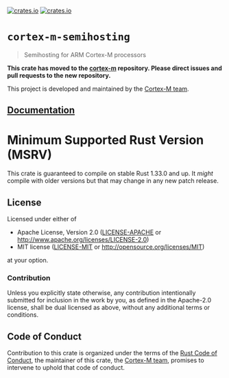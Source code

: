 [![crates.io](https://img.shields.io/crates/v/cortex-m-semihosting.svg)](https://crates.io/crates/cortex-m-semihosting)
[![crates.io](https://img.shields.io/crates/d/cortex-m-semihosting.svg)](https://crates.io/crates/cortex-m-semihosting)

# `cortex-m-semihosting`

> Semihosting for ARM Cortex-M processors

**This crate has moved to the [cortex-m] repository. Please direct
issues and pull requests to the new repository.**

[cortex-m]: https://github.com/rust-embedded/cortex-m

This project is developed and maintained by the [Cortex-M team][team].

## [Documentation](https://docs.rs/cortex-m-semihosting)

# Minimum Supported Rust Version (MSRV)

This crate is guaranteed to compile on stable Rust 1.33.0 and up. It *might*
compile with older versions but that may change in any new patch release.

## License

Licensed under either of

- Apache License, Version 2.0 ([LICENSE-APACHE](LICENSE-APACHE) or
  http://www.apache.org/licenses/LICENSE-2.0)
- MIT license ([LICENSE-MIT](LICENSE-MIT) or http://opensource.org/licenses/MIT)

at your option.

### Contribution

Unless you explicitly state otherwise, any contribution intentionally submitted
for inclusion in the work by you, as defined in the Apache-2.0 license, shall be
dual licensed as above, without any additional terms or conditions.

## Code of Conduct

Contribution to this crate is organized under the terms of the [Rust Code of
Conduct][CoC], the maintainer of this crate, the [Cortex-M team][team], promises
to intervene to uphold that code of conduct.

[CoC]: CODE_OF_CONDUCT.md
[team]: https://github.com/rust-embedded/wg#the-cortex-m-team
